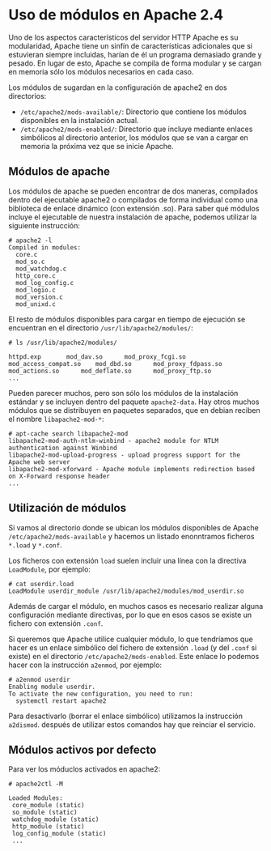 # Uso de módulos en Apache 2.4

Uno de los aspectos característicos del servidor HTTP Apache es su modularidad, Apache tiene un sinfín de características adicionales que si estuvieran siempre incluidas, harían de él un programa demasiado grande y pesado. En lugar de esto, Apache se compila de forma modular y se cargan en memoria sólo los módulos necesarios en cada caso.

Los módulos de sugardan en la configuración de apache2 en dos directorios:

* `/etc/apache2/mods-available/`: Directorio que contiene los módulos disponibles en la instalación actual.
* `/etc/apache2/mods-enabled/`: Directorio que incluye mediante enlaces simbólicos al directorio anterior, los módulos que se van a cargar en memoria la próxima vez que se inicie Apache.

## Módulos de apache

Los módulos de apache se pueden encontrar de dos maneras, compilados dentro del ejecutable apache2 o compilados de forma individual como una biblioteca de enlace dinámico (con extensión .so). Para saber qué módulos incluye el ejecutable de nuestra instalación de apache, podemos utilizar la siguiente instrucción:

	# apache2 -l	
	Compiled in modules:
	  core.c
	  mod_so.c
	  mod_watchdog.c
	  http_core.c
	  mod_log_config.c
	  mod_logio.c
	  mod_version.c
	  mod_unixd.c

El resto de módulos disponibles para cargar en tiempo de ejecución se encuentran en el
directorio `/usr/lib/apache2/modules/`:

	# ls /usr/lib/apache2/modules/

	httpd.exp		mod_dav.so	    mod_proxy_fcgi.so
	mod_access_compat.so	mod_dbd.so	    mod_proxy_fdpass.so
	mod_actions.so		mod_deflate.so	    mod_proxy_ftp.so
	...

Pueden parecer muchos, pero son sólo los módulos de la instalación estándar y se incluyen dentro del paquete `apache2-data`. Hay otros muchos módulos que se distribuyen en paquetes separados, que en debian reciben el nombre `libapache2-mod-*`:

	# apt-cache search libapache2-mod
	libapache2-mod-auth-ntlm-winbind - apache2 module for NTLM authentication against Winbind
	libapache2-mod-upload-progress - upload progress support for the Apache web server
	libapache2-mod-xforward - Apache module implements redirection based on X-Forward response header
	...

## Utilización de módulos

Si vamos al directorio donde se ubican los módulos disponibles de Apache `/etc/apache2/mods-available` y hacemos un
listado enonntramos ficheros `*.load` y `*.conf`.

Los ficheros con extensión `load` suelen incluir una línea con la directiva `LoadModule`, por ejemplo:

	# cat userdir.load 
	LoadModule userdir_module /usr/lib/apache2/modules/mod_userdir.so

Además de cargar el módulo, en muchos casos es necesario realizar alguna configuración mediante directivas, por lo que en esos casos se existe un fichero con extensión `.conf`.

Si queremos que Apache utilice cualquier módulo, lo que tendríamos que hacer es un enlace simbólico del fichero de extensión `.load` (y del `.conf` si existe) en el directorio `/etc/apache2/mods-enabled`. Este enlace lo podemos hacer con la instrucción `a2enmod`, por ejemplo:

	# a2enmod userdir
	Enabling module userdir.
	To activate the new configuration, you need to run:
	  systemctl restart apache2

Para desactivarlo (borrar el enlace simbólico) utilizamos la instrucción `a2dismod`. después de utilizar estos comandos hay que reinciar el servicio.

## Módulos activos por defecto

Para ver los móduclos activados en apache2:

	# apache2ctl -M

	Loaded Modules:
	 core_module (static)
	 so_module (static)
	 watchdog_module (static)
	 http_module (static)
	 log_config_module (static)
	 ...

